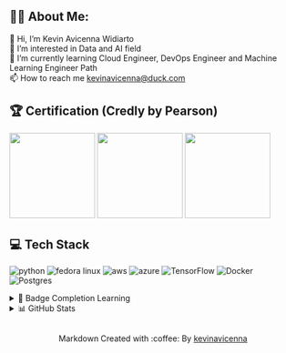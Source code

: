 ## 👨‍💻 About Me:
👋 Hi, I’m Kevin Avicenna Widiarto<br>
👀 I’m interested in Data and AI field<br>
🌱 I’m currently learning Cloud Engineer, DevOps Engineer and Machine Learning Engineer Path <br>
📫 How to reach me kevinavicenna@duck.com<br>

## 🏆 Certification (Credly by Pearson)
<a href="https://www.credly.com/badges/3100f914-2a7f-4443-84ee-1a0eb2e37d60/public_url" about="_blank"><img src="https://images.credly.com/size/340x340/images/0e284c3f-5164-4b21-8660-0d84737941bc/image.png" width="150px"/></a>
<a href="https://www.credly.com/badges/153a1498-a2e2-434b-bece-1de37a9e9af1/public_url" about="_blank"><img src="https://images.credly.com/images/be8fcaeb-c769-4858-b567-ffaaa73ce8cf/image.png" width="150px"/></a>
<a href="https://www.credly.com/badges/3e7ce1b8-c79e-4b9e-bcff-222e3eacd0ab/public_url" about="_blank"><img src="https://images.credly.com/images/70eb1e3f-d4de-4377-a062-b20fb29594ea/azure-data-fundamentals-600x600.png" width="150px"/></a>


## 💻 Tech Stack
![python](https://img.shields.io/badge/python-3670A0?style=plastic&logo=python&logoColor=ffdd54) ![fedora linux](https://img.shields.io/badge/Fedora-294172?style=plastic&logo=fedora&logoColor=white) ![aws](https://img.shields.io/badge/Amazon_AWS-232F3E?style=plastic&logo=amazon-aws&logoColor=white) ![azure](https://img.shields.io/badge/microsoft%20azure-0089D6?style=plastic&logo=microsoft-azure&logoColor=white) ![TensorFlow](https://img.shields.io/badge/TensorFlow-%23FF6F00.svg?style=plastic&logo=TensorFlow&logoColor=white) ![Docker](https://img.shields.io/badge/docker-%230db7ed.svg?style=plastic&logo=docker&logoColor=white) ![Postgres](https://img.shields.io/badge/postgres-%23316192.svg?style=plastic&logo=postgresql&logoColor=white) 

<details>
  <summary>📍 Badge Completion Learning</summary>

  <a href="https://www.credly.com/badges/7b626616-c418-43b7-ace5-35903eeff369/public_url" target="_blank">
    <img src="https://images.credly.com/images/2f7b0627-48a0-4894-8d46-3245bdfe0463/image.png" width="150px"/>
  </a>
  <a href="https://www.credly.com/badges/65ded823-c9fb-4fee-8014-93b289daf859/public_url" target="_blank">
    <img src="https://images.credly.com/images/73e4a58b-a8ef-41a3-a7db-9183dd269882/image.png" width="150px"/>
  </a>
  <a href="https://www.credly.com/badges/1393b05e-ce48-466b-846e-432fceeb991f/public_url" target="_blank">
    <img src="https://images.credly.com/images/e25cb39f-b60b-494c-99a3-64a466577282/image.png" width="150px"/>
  </a>

</details>

<details>
  <summary>📊 GitHub Stats</summary>

  ![Kevin Avicenna's GitHub Stats](https://github-readme-stats.vercel.app/api?username=kevinavicenna&theme=synthwave&hide_border=false&include_all_commits=false&count_private=false)

</details>


##
<p align="center">Markdown Created with :coffee: By <a href="https://github.com/kevinavicenna">kevinavicenna</a></p>

